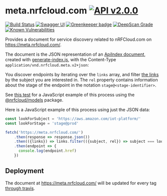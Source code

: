 # meta.nrfcloud.com [![API v2.0.0](https://img.shields.io/badge/API-v2.0.0-blue.svg)](https://meta.nrfcloud.com/swagger-api.yaml?v2.0.0)

[![Build Status](https://travis-ci.org/nRFCloud/meta.svg?branch=master)](https://travis-ci.org/nRFCloud/meta)
[![Swagger UI](https://img.shields.io/badge/Swagger-UI-orange.svg)](http://petstore.swagger.io/?url=https%3A%2F%2Fmeta.nrfcloud.com%2Fswagger-api.yaml%3Fv1.0.0)
[![Greenkeeper badge](https://badges.greenkeeper.io/nRFCloud/meta.svg)](https://greenkeeper.io/)
[![DeepScan Grade](https://deepscan.io/api/projects/837/branches/1777/badge/grade.svg)](https://deepscan.io/dashboard/#view=project&pid=837&bid=1777)
[![Known Vulnerabilities](https://snyk.io/test/github/nrfcloud/models/badge.svg)](https://snyk.io/test/github/nrfcloud/models)

Provides a document for service discovery related to nRFCloud.com on https://meta.nrfcloud.com/.

The document is the JSON representation of an [ApiIndex document](https://github.com/nRFCloud/models#apiindex), created with [generate-index.js](./scripts/generate-index.js), with the Content-Type 
`application/vnd.nrfcloud.meta.v2+json`: 

You discover endpoints by iterating over the `links` array, and filter
[the links](https://github.com/nRFCloud/models#link) by the subject you
are interested in. The `rel` property contains information about the 
stage of the endpoint in the notation `stage@<stage-identifier>`.

See [this test](./__tests__/index.spec.js) for a JavaScript example of this process using the 
[@nrfcloud/models](https://github.com/nRFCloud/models) package.

Here is a JavaScript example of this process using just the JSON data:

```JavaScript
const lookForSubject = 'https://aws.amazon.com/iot-platform/'
const lookForStage = 'stage@prod'

fetch('https://meta.nrfcloud.com/')
    .then(response => response.json())
    .then(({links}) => links.filter(({subject, rel}) => subject === lookForSubject && rel.indexOf(lookForStage) > -1)[0])
    .then(endpoint => {
      console.log(endpoint.href)
    })
```

## Deployment

The document at https://meta.nrfcloud.com/ will be updated for every tag 
[through travis](./.travis.yml).
